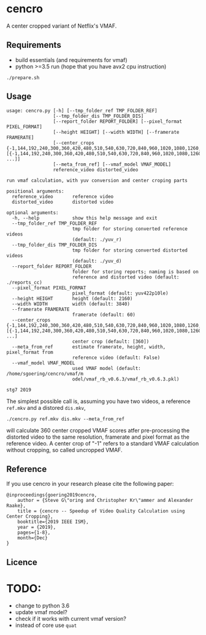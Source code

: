# cencro
A center cropped variant of Netflix's VMAF.




## Requirements
* build essentials (and requirements for vmaf)
* python >=3.5
run (hope that you have avx2 cpu instruction)

```
./prepare.sh
```

## Usage

```
usage: cencro.py [-h] [--tmp_folder_ref TMP_FOLDER_REF]
                 [--tmp_folder_dis TMP_FOLDER_DIS]
                 [--report_folder REPORT_FOLDER] [--pixel_format PIXEL_FORMAT]
                 [--height HEIGHT] [--width WIDTH] [--framerate FRAMERATE]
                 [--center_crops {-1,144,192,240,300,360,420,480,510,540,630,720,840,960,1020,1080,1260,1440,1800} [{-1,144,192,240,300,360,420,480,510,540,630,720,840,960,1020,1080,1260,1440,1800} ...]]
                 [--meta_from_ref] [--vmaf_model VMAF_MODEL]
                 reference_video distorted_video

run vmaf calculation, with yuv conversion and center croping parts

positional arguments:
  reference_video       reference video
  distorted_video       distorted video

optional arguments:
  -h, --help            show this help message and exit
  --tmp_folder_ref TMP_FOLDER_REF
                        tmp folder for storing converted reference videos
                        (default: ./yuv_r)
  --tmp_folder_dis TMP_FOLDER_DIS
                        tmp folder for storing converted distorted videos
                        (default: ./yuv_d)
  --report_folder REPORT_FOLDER
                        folder for storing reports; naming is based on
                        reference and distorted video (default: ./reports_cc)
  --pixel_format PIXEL_FORMAT
                        pixel_format (default: yuv422p10le)
  --height HEIGHT       height (default: 2160)
  --width WIDTH         width (default: 3840)
  --framerate FRAMERATE
                        framerate (default: 60)
  --center_crops {-1,144,192,240,300,360,420,480,510,540,630,720,840,960,1020,1080,1260,1440,1800} [{-1,144,192,240,300,360,420,480,510,540,630,720,840,960,1020,1080,1260,1440,1800} ...]
                        center crop (default: [360])
  --meta_from_ref       estimate framerate, height, width, pixel_format from
                        reference video (default: False)
  --vmaf_model VMAF_MODEL
                        used VMAF model (default: /home/sgoering/cencro/vmaf/m
                        odel/vmaf_rb_v0.6.3/vmaf_rb_v0.6.3.pkl)

stg7 2019
```

The simplest possible call is, assuming you have two videos, a reference `ref.mkv` and a distored `dis.mkv`,

```
./cencro.py ref.mkv dis.mkv --meta_from_ref
```

will calculate 360 center cropped VMAF scores atfer pre-processing the distorted video to the same resolution, framerate and pixel format as the reference video.
A center crop of "-1" refers to a standard VMAF calculation without cropping, so called uncropped VMAF.


## Reference
If you use cencro in your research please cite the following paper:

```
@inproceedings{goering2019cencro,
    author = {Steve G\"oring and Christopher Kr\"ammer and Alexander Raake},
    title = {cencro -- Speedup of Video Quality Calculation using Center Cropping},
    booktitle={2019 IEEE ISM},
    year = {2019},
    pages={1-8},
    month={Dec}
}
```

## Licence

# TODO:
* change to python 3.6
* update vmaf model?
* check if it works with current vmaf version?
* instead of core use `quat`